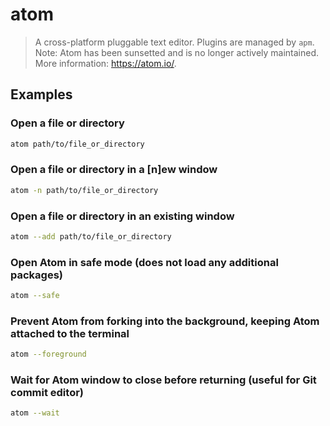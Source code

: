# atom

> A cross-platform pluggable text editor. Plugins are managed by `apm`. Note: Atom has been sunsetted and is no longer actively maintained. More information: <https://atom.io/>.

## Examples

### Open a file or directory

```bash
atom path/to/file_or_directory
```

### Open a file or directory in a [n]ew window

```bash
atom -n path/to/file_or_directory
```

### Open a file or directory in an existing window

```bash
atom --add path/to/file_or_directory
```

### Open Atom in safe mode (does not load any additional packages)

```bash
atom --safe
```

### Prevent Atom from forking into the background, keeping Atom attached to the terminal

```bash
atom --foreground
```

### Wait for Atom window to close before returning (useful for Git commit editor)

```bash
atom --wait
```
